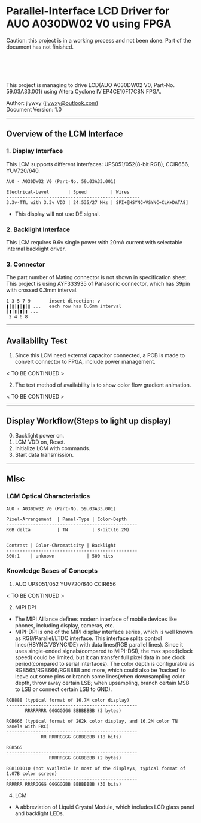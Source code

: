 # Parallel-Interface LCD Driver for AUO A030DW02 V0 using FPGA

Caution: this project is in a working process and not been done. Part of the document has not finished.
<br>
<br>
<br>
<br>
<br>
<br>
This project is managing to drive LCD(AUO A030DW02 V0, Part-No. 59.03A33.001) using Altera Cyclone IV EP4CE10F17C8N FPGA.

Author: jlywxy (jlywxy@outlook.com)<br>
Document Version: 1.0
- --

## Overview of the LCM Interface 

### 1. Display Interface

This LCM supports different interfaces: UPS051/052(8-bit RGB), CCIR656, YUV720/640.
```
AUO - A030DW02 V0 (Part-No. 59.03A33.001)

Electrical-Level       | Speed         | Wires
--------------------------------------------------
3.3v-TTL with 3.3v VDD | 24.535/27 MHz | SPI+[HSYNC+VSYNC+CLK+DATA8]

```
* This display will not use DE signal.

### 2. Backlight Interface

This LCM requires 9.6v single power with 20mA current with selectable internal backlight driver.

### 3. Connector

The part number of Mating connector is not shown in specification sheet. This project is using AYF333935 of Panasonic connector, which has 39pin with crossed 0.3mm interval.
```
1 3 5 7 9       insert direction: v
❚|❚|❚|❚|❚ ...   each row has 0.6mm interval
|❚|❚|❚|❚ ...
 2 4 6 8 
```
- --

## Availability Test
1. Since this LCM need external capacitor connected, a PCB is made to convert connector to FPGA, include power management.

< TO BE CONTINUED >

2. The test method of availability is to show color flow gradient animation.

< TO BE CONTINUED >

- --

## Display Workflow(Steps to light up display)

0. Backlight power on.
1. LCM VDD on, Reset.
2. Initialize LCM with commands.
3. Start data transmission.

- --
## Misc

### LCM Optical Characteristics

```
AUO - A030DW02 V0 (Part-No. 59.03A33.001)

Pixel-Arrangement  | Panel-Type | Color-Depth
-------------------------------------------------
RGB delta          | TN         | 8-bit(16.2M)


Contrast | Color-Chromaticity | Backlight
-------------------------------------------------
300:1    | unknown            | 500 nits
```

### Knowledge Bases of Concepts
1. AUO UPS051/052 YUV720/640 CCIR656

< TO BE CONTINUED >

2. MIPI DPI

* The MIPI Alliance defines modern interface of mobile devices like phones, including display, cameras, etc. 
* MIPI-DPI is one of the MIPI display interface series, which is well known as RGB/Parallel/LTDC interface. This interface splits control lines(HSYNC/VSYNC/DE) with data lines(RGB parallel lines). Since it uses single-ended signals(compared to MIPI-DSI), the max speed(clock speed) could be limited, but it can transfer full pixel data in one clock period(compared to serial interfaces). The color depth is configurable as RGB565/RGB666/RGB888 and more, which could also be 'hacked' to leave out some pins or branch some lines(when downsampling color depth, throw away certain LSB; when upsampling, branch certain MSB to LSB or connect certain LSB to GND).
```
RGB888 (typical format of 16.7M color display)
-------------------------------------------------
       RRRRRRRR GGGGGGGG BBBBBBBB (3 bytes)

RGB666 (typical format of 262k color display, and 16.2M color TN panels with FRC)
-------------------------------------------------
             RR RRRRGGGG GGBBBBBB (18 bits)

RGB565
-------------------------------------------------
                RRRRRGGG GGGBBBBB (2 bytes)

RGB101010 (not available in most of the displays, typical format of 1.07B color screen)
-------------------------------------------------
RRRRRR RRRRGGGG GGGGGGBB BBBBBBBB (30 bits)
```

4. LCM

* A abbreviation of Liquid Crystal Module, which includes LCD glass panel and backlight LEDs.

